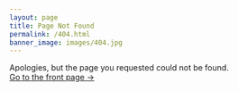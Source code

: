 ```yaml
---
layout: page
title: Page Not Found
permalink: /404.html
banner_image: images/404.jpg
---
```


Apologies, but the page you requested could not be found. <br />
<a class="error-link" href="{{ site.baseurl }}/">Go to the front page &rarr;</a>
